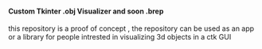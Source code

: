 #### Custom Tkinter .obj Visualizer and soon .brep 

this repository is a proof of concept , the repository can be used as an app or a library for people intrested in visualizing 3d objects in a ctk GUI 
